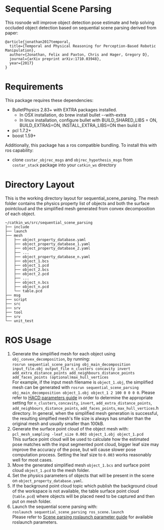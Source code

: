 # Sequential Scene Parsing

This rosnode will improve object detection pose estimate and help solving occluded object detection based on sequential scene parsing derived from paper:
```
@article{jonathan2017temporal,
  title={Temporal and Physical Reasoning for Perception-Based Robotic Manipulation},
  author={Jonathan, Felix and Paxton, Chris and Hager, Gregory D},
  journal={arXiv preprint arXiv:1710.03948},
  year={2017}
}
```

# Requirements
This package requires these dependencies:
 - BulletPhysics 2.83+ with EXTRA packages installed.
   - In OSX installation, do brew install bullet --with-extra
   - In linux installation, configure bullet with BUILD_SHARED_LIBS = ON, BUILD_EXTRAS=ON, INSTALL_EXTRA_LIBS=ON then build it
 - pcl 1.7.2+
 - boost 1.59+

Additionally, this package has a ros compatible bundling. To install this with ros capability:
 - clone `costar_objrec_msgs` and `objrec_hypothesis_msgs` from `costar_stack` package into your `catkin_ws` directory

# Directory Layout
This is the working directory layout for sequential_scene_parsing. The mesh folder contains the physics property list of objects and both the surface pointcloud and the simplified mesh generated from convex decomposition of each object.
```
~/catkin_ws/src/sequential_scene_parsing
├── include
├── launch
├── mesh
│   ├── object_property_database.yaml
│   ├── object_property_database_1.yaml
│   ├── object_property_database_2.yaml
│   ├── ...
│   ├── object_property_database_n.yaml
│   ├── object_1.bcs
│   ├── object_1.pcd
│   ├── object_2.bcs
│   ├── object_2.pcd
│   ├── ...
│   ├── object_n.bcs
│   ├── object_n.pcd
│   └── table.pcd
├── msg
├── script
├── src
├── srv
├── tool
├── srv
└── unit_test
```

# ROS Usage
 1. Generate the simplified mesh for each object using `obj_convex_decomposition`, by running:  
 ``rosrun sequential_scene_parsing obj_main_decomposition input_file.obj output_file n_clusters concavity invert add_extra_distance_points add_neighbours_distance_points add_faces_points (optional)max_hull_vertices``  
 For example, if the input mesh filename is `object_1.obj`, the simplified mesh can be generated with `rosrun sequential_scene_parsing obj_main_decomposition object_1.obj object_1 2 100 0 0 0 0`. Please refer to [HACD parameters guide](http://kmamou.blogspot.com/2011/11/hacd-parameters.html) in order to determine the appropriate setting for `n_clusters`, `concavity`, `invert`, `add_extra_distance_points`, `add_neighbours_distance_points`, `add_faces_points`, `max_hull_vertices`.h directory. In general, when the simplified mesh generation is successful, the resulting simplfied mesh's file size is always has smaller than the original mesh and usually smaller than 100kB.
 2. Generate the surface point cloud of the object mesh with:  
 ``pcl_mesh_sampling -leaf_size 0.003 object_1.obj object_1.pcd``  
 This surface point cloud will be used to calculate how the estimated pose matches with the input segmented pont cloud, bigger leaf size may improve the accuracy of the pose, but will cause slower pose computation process. Setting the leaf size to `0.003` works reasonably well for most cases.
 3. Move the generated simplified mesh `object_1.bcs` and surface point cloud `object_1.pcd` to the mesh folder.
 4. Set the physics parameters of objects that will be present in the scene on `object_property_database.yaml`.
 5. If the background point cloud topic which publish the background cloud of the workspace is not available, the table surface point cloud (`table.pcd`) where objects will be placed need to be captured and then put on mesh folder. 
 6. Launch the sequential scene parsing with:  
 ``roslaunch sequential_scene_parsing ros_scene.launch``  
 Please refer to [Scene parsing roslaunch parameter guide](launch/ros_scene.launch) for available roslaunch parameters.

